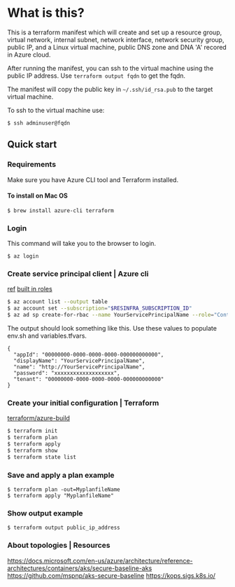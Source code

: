 # What is this?
This is a terraform manifest which will create and set up a resource group, virtual network, 
internal subnet, network interface, network security group, public IP, and a Linux virtual machine, public DNS zone and DNA 'A' recored in Azure cloud.

After running the manifest, you can ssh to the virtual machine using the public IP address. 
Use `terraform output fqdn` to get the fqdn.

The manifest will copy the public key in `~/.ssh/id_rsa.pub` to the target virtual machine.

To ssh to the virtual machine use:
```
$ ssh adminuser@fqdn
```

## Quick start

### Requirements
Make sure you have Azure CLI tool and Terraform installed. 

#### To install on Mac OS
```
$ brew install azure-cli terraform
```

### Login
This command will take you to the browser to login.
```
$ az login
```

### Create service principal client | Azure cli
[ref](https://registry.terraform.io/providers/hashicorp/azurerm/latest/docs/guides/service_principal_client_secret)
[built in roles](https://docs.microsoft.com/en-gb/azure/role-based-access-control/built-in-roles)
```bash
$ az account list --output table
$ az account set --subscription="$RESINFRA_SUBSCRIPTION_ID"
$ az ad sp create-for-rbac --name YourServicePrincipalName --role="Contributor" --scopes="/subscriptions/$RESINFRA_SUBSCRIPTION_ID"
```

The output should look something like this. Use these values to populate env.sh and variables.tfvars.
```
{
  "appId": "00000000-0000-0000-0000-000000000000",
  "displayName": "YourServicePrincipalName",
  "name": "http://YourServicePrincipalName",
  "password": "xxxxxxxxxxxxxxxxxxx",
  "tenant": "00000000-0000-0000-0000-000000000000"
}
```

### Create your initial configuration | Terraform
[terraform/azure-build](https://learn.hashicorp.com/tutorials/terraform/azure-build)

```bash
$ terraform init
$ terraform plan
$ terraform apply
$ terraform show
$ terraform state list
```

### Save and apply a plan example
``` 
$ terraform plan -out=MyplanfileName
$ terraform apply "MyplanfileName"
```

### Show output example

```
$ terraform output public_ip_address
```

### About topologies | Resources
https://docs.microsoft.com/en-us/azure/architecture/reference-architectures/containers/aks/secure-baseline-aks
https://github.com/mspnp/aks-secure-baseline
https://kops.sigs.k8s.io/